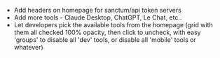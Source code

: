 - Add headers on homepage for sanctum/api token servers
- Add more tools - Claude Desktop, ChatGPT, Le Chat, etc..
- Let developers pick the available tools from the homepage (grid with them all checked 100% opacity, then click to uncheck, with easy 'groups' to disable all 'dev' tools, or disable all 'mobile' tools or whatever)
